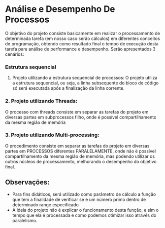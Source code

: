 # Análise e Desempenho De Processos

O objetivo do projeto consiste basicamente em realizar o processamento de determinada tarefa (em nosso caso serão cálculos) em diferentes conceitos de programação, obtendo como resultado final o tempo de execução desta tarefa para análise de performance e desempenho.
Serão apresentados 3 cenários:

### Estrutura sequencial
1.	Projeto utilizando a estrutura sequencial de processos:
O projeto utiliza a estrutura sequencial, ou seja, a linha subsequente do bloco de código só será executada após a finalização da linha corrente.

### 2.	Projeto utilizando Threads:
O processo com threads consiste em separar as tarefas do projeto em diversas partes em subprocessos filho, onde é possível compartilhamento da mesma região de memória

### 3.	Projeto utilizando Multi-processing:
O procedimento consiste em separar as tarefas do projeto em diversas partes em PROCESSOS diferentes PARALELAMENTE, onde não é possível compartilhamento da mesma região de memória, mas podendo utilizar os outros núcleos de processamento, melhorando o desempenho do objetivo final.

## Observações:
* Para fins didáticos, será utilizado como parâmetro de cálculo a função que tem a finalidade de verificar se é um número primo dentro de determinado range especificado
* A ideia do projeto não é explicar o funcionamento desta função, e sim o tempo que ela é processada e como podemos otimizar isso através do paralelismo.

